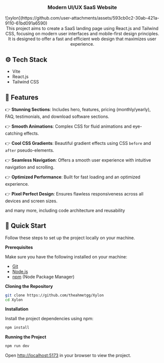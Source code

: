 <h3 align="center">Modern UI/UX SaaS Website</h3>
![xylon](https://github.com/user-attachments/assets/593cb0c2-30ab-421a-9110-61bd091a6590)


<div align="center">
    This project aims to create a SaaS landing page using React.js and Tailwind CSS, focusing on modern user interfaces and mobile-first design principles. It is designed to offer a fast and efficient web design that maximizes user experience.</div></div>

## <a>⚙️ Tech Stack</a>

- Vite
- React.js
- Tailwind CSS

## <a>🔋 Features</a>

👉 **Stunning Sections**: Includes hero, features, pricing (monthly/yearly), FAQ, testimonials, and download software sections.

👉 **Smooth Animations**: Complex CSS for fluid animations and eye-catching effects.

👉 **Cool CSS Gradients**: Beautiful gradient effects using CSS `before` and `after` pseudo-elements.

👉 **Seamless Navigation**: Offers a smooth user experience with intuitive navigation and scrolling.

👉 **Optimized Performance**: Built for fast loading and an optimized experience.

👉 **Pixel Perfect Design**: Ensures flawless responsiveness across all devices and screen sizes.

and many more, including code architecture and reusability

## <a>🤸 Quick Start</a>

Follow these steps to set up the project locally on your machine.

**Prerequisites**

Make sure you have the following installed on your machine:

- [Git](https://git-scm.com/)
- [Node.js](https://nodejs.org/en)
- [npm](https://www.npmjs.com/) (Node Package Manager)

**Cloning the Repository**

```bash
git clone https://github.com/theahmetgg/Xylon
cd Xylon
```

**Installation**

Install the project dependencies using npm:

```bash
npm install
```

**Running the Project**

```bash
npm run dev
```

Open [http://localhost:5173](http://localhost:5173) in your browser to view the project.

